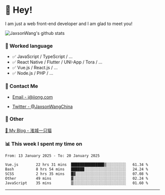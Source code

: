 # 👋 Hey!

I am just a web front-end developer and I am glad to meet you!

![JaxsonWang's github stats](https://github-readme-stats.vercel.app/api?username=JaxsonWang&&show_icons=true&&title_color=1abc9c&&icon_color=1abc9c)


### 📝 Worked language

- ✅ JavaScript / TypeScript / ...
- ✅ React Native / Flutter / UNI-App / Tora / ...
- ✅ Vue.js / React.js / ...
- ✅ Node.js / PHP / ...

### 📮 Contact Me

- [Email - i@iiong.com](mailto:i@iiong.com)

- [Twitter - @JaxsonWangChina](https://twitter.com/JaxsonWangChina)

### 🤪 Other

[📌 My Blog - 淮城一只猫](https://iiong.com)

### 📊 This week I spent my time on

<!--START_SECTION:waka-->

```txt
From: 13 January 2025 - To: 20 January 2025

Vue.js        22 hrs 31 mins  ███████████████▒░░░░░░░░░   61.34 %
Bash          8 hrs 54 mins   ██████░░░░░░░░░░░░░░░░░░░   24.24 %
SCSS          2 hrs 35 mins   █▓░░░░░░░░░░░░░░░░░░░░░░░   07.08 %
Other         49 mins         ▓░░░░░░░░░░░░░░░░░░░░░░░░   02.24 %
JavaScript    35 mins         ▒░░░░░░░░░░░░░░░░░░░░░░░░   01.60 %
```

<!--END_SECTION:waka-->

---
